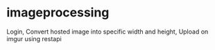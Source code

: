 # imageprocessing
Login, Convert hosted image into specific width and height, Upload on imgur using restapi
